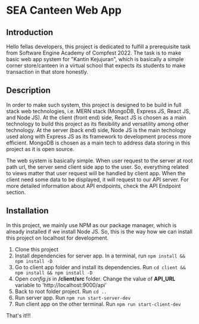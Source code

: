 # SEA Canteen Web App
## Introduction
Hello fellas developers, this project is dedicated to fulfill a prerequisite task from Software Engine Academy of Compfest 2022. The task is to make basic web app system for "Kantin Kejujuran", which is basically a simple corner store/canteen in a virtual school that expects its students to make transaction in that store honestly. 

## Description
In order to make such system, this project is designed to be build in full stack web technologies, i.e. MERN stack (MongoDB, Express JS, React JS, and Node JS). At the client (front end) side, React JS is chosen as a main technology to build this project as its flexibility and versatility among other technology. At the server (back end) side, Node JS is the main techology used along with Express JS as its framework to development process more efficient. MongoDB is chosen as a main tech to address data storing in this project as it is open source.

The web system is basically simple. When user request to the server at root path url, the server send client side app to the user. So, everything related to views matter that user request will be handled by client app. When the client need some data to be displayed, it will request to our API server. For more detailed information about API endpoints, check the API Endpoint section.

## Installation
In this project, we mainly use NPM as our package manager, which is already installed if we install Node JS. So, this is the way how we can install this project on localhost for development.

1. Clone this project
2. Install dependencies for server app. In a terminal, run ```npm install && npm install -D```
3. Go to client app folder and install its dependencies. Run ```cd client && npm install && npm install -D```
4. Open *config.js* in **/client/src** folder. Change the value of **API_URL** variable to 'http://localhost:9000/api'
5. Back to root folder project. Run ```cd ..```
6. Run server app. Run ```npm run start-server-dev```
7. Run client app on the other terminal. Run ```npm run start-client-dev```

That's it!!!
